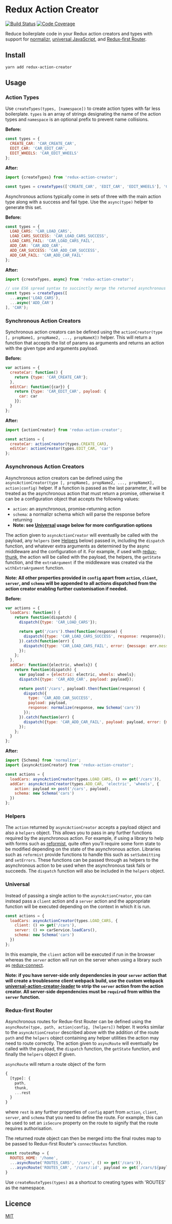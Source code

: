 # Redux Action Creator

[![Build Status](https://travis-ci.org/andy-shea/redux-action-creator.svg?branch=master)](https://travis-ci.org/andy-shea/redux-action-creator)
[![Code Coverage](http://codecov.io/github/andy-shea/redux-action-creator/coverage.svg?branch=master)](http://codecov.io/github/andy-shea/redux-action-creator?branch=master)

Reduce boilerplate code in your Redux action creators and types with support for [normalizr](https://github.com/paularmstrong/normalizr), [universal JavaScript](https://medium.com/@mjackson/universal-javascript-4761051b7ae9), and [Redux-first Router](https://github.com/faceyspacey/redux-first-router).

## Install

```
yarn add redux-action-creator
```

## Usage

### Action Types

Use `createTypes(types, [namespace])` to create action types with far less boilerplate.
`types` is an array of strings designating the name of the action types and `namespace` is an optional prefix to prevent name collisions.

**Before:**
```javascript
const types = {
  CREATE_CAR: 'CAR_CREATE_CAR',
  EDIT_CAR: 'CAR_EDIT_CAR',
  EDIT_WHEELS: 'CAR_EDIT_WHEELS'
};
```

**After:**
```javascript
import {createTypes} from 'redux-action-creator';

const types = createTypes(['CREATE_CAR', 'EDIT_CAR', 'EDIT_WHEELS'], 'CAR');
```

Asynchronous actions typically come in sets of three with the main action type along with a success and fail type.
Use the `async(type)` helper to generate this set.

**Before:**
```javascript
const types = {
  LOAD_CARS: 'CAR_LOAD_CARS',
  LOAD_CARS_SUCCESS: 'CAR_LOAD_CARS_SUCCESS',
  LOAD_CARS_FAIL: 'CAR_LOAD_CARS_FAIL',
  ADD_CAR: 'CAR_ADD_CAR',
  ADD_CAR_SUCCESS: 'CAR_ADD_CAR_SUCCESS',
  ADD_CAR_FAIL: 'CAR_ADD_CAR_FAIL'
};
```

**After:**
```javascript
import {createTypes, async} from 'redux-action-creator';

// use ES6 spread syntax to succinctly merge the returned asynchronous types
const types = createTypes([
  ...async('LOAD_CARS'),
  ...async('ADD_CAR')
], 'CAR');
```

### Synchronous Action Creators

Synchronous action creators can be defined using the `actionCreator(type [, propName1, propName2, ..., propNameX])` helper.
This will return a function that accepts the list of params as arguments and returns an action with the given type and arguments payload.

**Before:**
```javascript
var actions = {
  createCar: function() {
    return {type: 'CAR_CREATE_CAR'};
  },
  editCar: function({car}) {
    return {type: 'CAR_EDIT_CAR', payload: {
      car: car
    }};
  }
};
```

**After:**
```javascript
import {actionCreator} from 'redux-action-creator';

const actions = {
  createCar: actionCreator(types.CREATE_CAR),
  editCar: actionCreator(types.EDIT_CAR, 'car')
};
```

### Asynchronous Action Creators

Asynchronous action creators can be defined using the `asyncActionCreator(type [, propName1, propName2, ..., propNameX], action|config)` helper.
If a function is passed as the last parameter, it will be treated as the asynchronous action that must return a promise, otherwise it can be a configuration object that accepts the following values:

- `action`: an asynchronous, promise-returning action
- `schema`: a normalizr schema which will parse the response before returning
- **Note: see [Universal](#universal) usage below for more configuration options**

The action given to `asyncActionCreator` will eventually be called with the payload, any `helpers` (see [Helpers](#helpers) below) passed in, including the `dispatch` function, and whatever
extra arguments as determined by the async middleware and the configuration of it. For example, if used with
[redux-thunk](https://github.com/gaearon/redux-thunk), the action will be called with the payload, the helpers, the `getState` function, and the `extraArgument` if the middleware was created via the `withExtraArgument` function.

**Note: All other properties provided in `config` apart from `action`, `client`, `server`, and `schema` will be appended
to all actions dispatched from the action creator enabling further customisation if needed.**

**Before:**
```javascript
var actions = {
  loadCars: function() {
    return function(dispatch) {
      dispatch({type: 'CAR_LOAD_CARS'});

      return get('/cars').then(function(response) {
        dispatch({type: 'CAR_LOAD_CARS_SUCCESS', response: response});
      }).catch(function(err) {
        dispatch({type: 'CAR_LOAD_CARS_FAIL', error: {message: err.message, code: err.code}});
      });
    };
  },
  addCar: function({electric, wheels}) {
    return function(dispatch) {
      var payload = {electric: electric, wheels: wheels};
      dispatch({type: 'CAR_ADD_CAR', payload: payload});

      return post('/cars', payload).then(function(response) {
        dispatch({
          type: 'CAR_ADD_CAR_SUCCESS',
          payload: payload,
          response: normalize(response, new Schema('cars'))
        });
      }).catch(function(err) {
        dispatch({type: 'CAR_ADD_CAR_FAIL', payload: payload, error: {message: err.message, code: err.code}});
      });
    };
  }
};
```

**After:**
```javascript
import {Schema} from 'normalizr';
import {asyncActionCreator} from 'redux-action-creator';

const actions = {
  loadCars: asyncActionCreator(types.LOAD_CARS, () => get('/cars')),
  addCar: asyncActionCreator(types.ADD_CAR, 'electric', 'wheels', {
    action: payload => post('/cars', payload),
    schema: new Schema('cars')
  })
};
```

### Helpers

The `action` returned by `asyncActionCreator` accepts a payload object and also a `helpers` object.  This allows you to pass in any further functions required by the asynchronous action.  For example, if using a library to help with forms such as [reformist](https://github.com/andy-shea/reformist), quite often you'll require some form state to be modified depending on the state of the asynchronous action.  Libraries such as `reformist` provide functions to handle this such as `setSubmitting` and `setErrors`.  These functions can be passed through as helpers to the asynchronous action to be used when the asynchronous task fails or succeeds. The `dispatch` function will also be included in the `helpers` object.

### Universal

Instead of passing a single action to the `asyncActionCreator`, you can instead pass a `client` action and a
`server` action and the appropriate function will be executed depending on the context in which it is run.

```javascript
const actions = {
  loadCars: asyncActionCreator(types.LOAD_CARS, {
    client: () => get('/cars'),
    server: () => carService.loadCars(),
    schema: new Schema('cars')
  })
};
```
In this example, the `client` action will be executed if run in the browser whereas the `server` action will run on
the server when using a library such as [redux-connect](https://github.com/makeomatic/redux-connect).

**Note: if you have server-side only dependencies in your `server` action that will create a troublesome client webpack build,
use the custom webpack [universal-action-creator-loader](https://github.com/andy-shea/universal-action-creator-loader) to strip
the `server` action from the action creator.  All server-side dependencies must be `require`d from within the `server` function.**

### Redux-first Router

Asynchronous routes for Redux-first Router can be defined using the `asyncRoute(type, path, action|config, [helpers])` helper.
It works similar to the `asyncActionCreator` described above with the addition of the route `path` and the `helpers` object
containing any helper utilities the action may need to route correctly.  The action given to `asyncRoute` will eventually be
called with the payload, the `dispatch` function, the `getState` function, and finally the `helpers` object if given.

`asyncRoute` will return a route object of the form
```javascript
{
  [type]: {
    path,
    thunk,
    ...rest
  }  
}
```
where `rest` is any further properties of `config` apart from `action`, `client`, `server`, and `schema` that you need to
define the route.
For example, this can be used to set an `isSecure` property on the route to signify that the route requires authorisation.

The returned route object can then be merged into the final routes map to be passed to Redux-first Router's `connectRoutes` function.
```javascript
const routesMap = {
  ROUTES_HOME: '/home',
  ...asyncRoute('ROUTES_CARS', '/cars', () => get('/cars')),
  ...asyncRoute('ROUTES_CAR', '/cars/:id', payload => get(`/cars/${payload.id}`))
}
```

Use `createRouteTypes(types)` as a shortcut to creating types with 'ROUTES' as the namespace.

## Licence

[MIT](./LICENSE)
